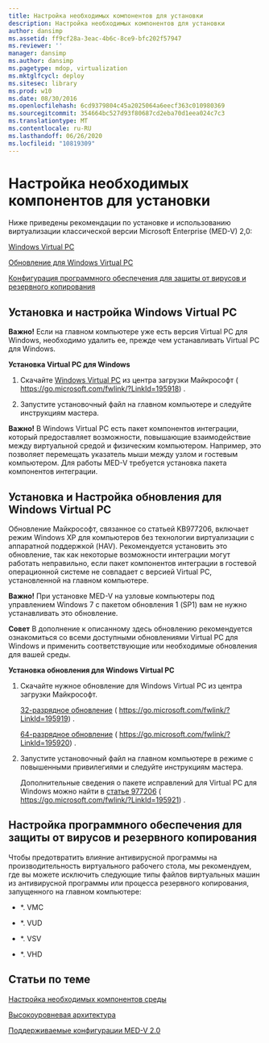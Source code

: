 ```yaml
---
title: Настройка необходимых компонентов для установки
description: Настройка необходимых компонентов для установки
author: dansimp
ms.assetid: ff9cf28a-3eac-4b6c-8ce9-bfc202f57947
ms.reviewer: ''
manager: dansimp
ms.author: dansimp
ms.pagetype: mdop, virtualization
ms.mktglfcycl: deploy
ms.sitesec: library
ms.prod: w10
ms.date: 08/30/2016
ms.openlocfilehash: 6cd9379804c45a2025064a6eecf363c010980369
ms.sourcegitcommit: 354664bc527d93f80687cd2eba70d1eea024c7c3
ms.translationtype: MT
ms.contentlocale: ru-RU
ms.lasthandoff: 06/26/2020
ms.locfileid: "10819309"
---
```

# Настройка необходимых компонентов для установки


Ниже приведены рекомендации по установке и использованию виртуализации классической версии Microsoft Enterprise (MED-V) 2,0:

[Windows Virtual PC](#bkmk-howtoinstallandconfiguremicrosoftvirtualpc7)

[Обновление для Windows Virtual PC](#bkmk-howtoinstallandconfiguremicrosoftvirtualpc7update)

[Конфигурация программного обеспечения для защиты от вирусов и резервного копирования](#bkmk-antivirusbackupsoftwareconfiguration)

## <a href="" id="bkmk-howtoinstallandconfiguremicrosoftvirtualpc7"></a>Установка и настройка Windows Virtual PC


**Важно!**  Если на главном компьютере уже есть версия Virtual PC для Windows, необходимо удалить ее, прежде чем устанавливать Virtual PC для Windows.

 

**Установка Virtual PC для Windows**

1.  Скачайте [Windows Virtual PC](https://go.microsoft.com/fwlink/?LinkId=195918) из центра загрузки Майкрософт ( https://go.microsoft.com/fwlink/?LinkId=195918) .

2.  Запустите установочный файл на главном компьютере и следуйте инструкциям мастера.

**Важно!**  В Windows Virtual PC есть пакет компонентов интеграции, который предоставляет возможности, повышающие взаимодействие между виртуальной средой и физическим компьютером. Например, это позволяет перемещать указатель мыши между узлом и гостевым компьютером. Для работы MED-V требуется установка пакета компонентов интеграции.

 

## <a href="" id="bkmk-howtoinstallandconfiguremicrosoftvirtualpc7update"></a>Установка и Настройка обновления для Windows Virtual PC


Обновление Майкрософт, связанное со статьей KB977206, включает режим Windows XP для компьютеров без технологии виртуализации с аппаратной поддержкой (HAV). Рекомендуется установить это обновление, так как некоторые возможности интеграции могут работать неправильно, если пакет компонентов интеграции в гостевой операционной системе не совпадает с версией Virtual PC, установленной на главном компьютере.

**Важно!**  При установке MED-V на узловые компьютеры под управлением Windows 7 с пакетом обновления 1 (SP1) вам не нужно устанавливать это обновление.

 

**Совет**  В дополнение к описанному здесь обновлению рекомендуется ознакомиться со всеми доступными обновлениями Virtual PC для Windows и применить соответствующие или необходимые обновления для вашей среды.

 

**Установка обновления для Windows Virtual PC**

1.  Скачайте нужное обновление для Windows Virtual PC из центра загрузки Майкрософт.

    [32-разрядное обновление](https://go.microsoft.com/fwlink/?LinkId=195919) ( https://go.microsoft.com/fwlink/?LinkId=195919) .

    [64-разрядное обновление](https://go.microsoft.com/fwlink/?LinkId=195920) ( https://go.microsoft.com/fwlink/?LinkId=195920) .

2.  Запустите установочный файл на главном компьютере в режиме с повышенными привилегиями и следуйте инструкциям мастера.

    Дополнительные сведения о пакете исправлений для Virtual PC для Windows можно найти в [статье 977206](https://go.microsoft.com/fwlink/?LinkId=195921) ( https://go.microsoft.com/fwlink/?LinkId=195921) .

## <a href="" id="bkmk-antivirusbackupsoftwareconfiguration"></a>Настройка программного обеспечения для защиты от вирусов и резервного копирования


Чтобы предотвратить влияние антивирусной программы на производительность виртуального рабочего стола, мы рекомендуем, где вы можете исключить следующие типы файлов виртуальных машин из антивирусной программы или процесса резервного копирования, запущенного на главном компьютере:

-   \*. VMC

-   \*. VUD

-   \*. VSV

-   \*. VHD

## Статьи по теме


[Настройка необходимых компонентов среды](configure-environment-prerequisites.md)

[Высокоуровневая архитектура](high-level-architecturemedv2.md)

[Поддерживаемые конфигурации MED-V 2.0](med-v-20-supported-configurations.md)

 

 






